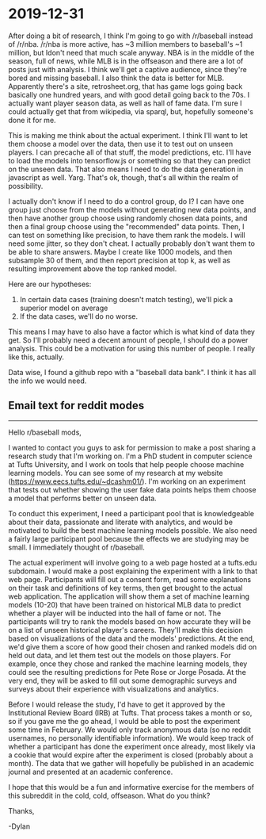 # 2019-12-31

After doing a bit of research, I think I'm going to go with /r/baseball instead of /r/nba.  /r/nba is more active, has ~3 million members to baseball's ~1 million, but Idon't need that much scale anyway. NBA is in the middle of the season, full of news, while MLB is in the offseason and there are a lot of posts just with analysis.  I think we'll get a captive audience, since they're bored and missing baseball.  I also think the data is better for MLB.   Apparently there's a site, retrosheet.org, that has game logs going back basically one hundred years, and with good detail going back to the 70s.  I actually want player season data, as well as hall of fame data.  I'm sure I could actually get that from wikipedia, via sparql, but, hopefully someone's done it for me.

This is making me think about the actual experiment.  I think I'll want to let them choose a model over the data, then use it to test out on unseen players.  I can precache all of that stuff, the model predictions, etc.  I'll have to load the models into tensorflow.js or something so that they can predict on the unseen data.  That also means I need to do the data generation in javascript as well.  Yarg.  That's ok, though, that's all within the realm of possibility.

I actually don't know if I need to do a control group, do I?  I can have one group just choose from the models without generating new data points, and then have another group choose using randomly chosen data points, and then a final group choose using the "recommended" data points.  Then, I can test on something like precision, to have them rank the models.  I will need some jitter, so they don't cheat.  I actually probably don't want them to be able to share answers.  Maybe I create like 1000 models, and then subsample 30 of them, and then report precision at top k, as well as resulting improvement above the top ranked model.

Here are our hypotheses:

1. In certain data cases (training doesn't match testing), we'll pick a superior model on average
2. If the data cases, we'll do no worse.

This means I may have to also have a factor which is what kind of data they get.  So I'll probably need a decent amount of people, I should do a power analysis.  This could be a motivation for using this number of people.  I really like this, actually.

Data wise, I found a github repo with a "baseball data bank".  I think it has all the info we would need.


## Email text for reddit modes

-----

Hello r/baseball mods,

I wanted to contact you guys to ask for permission to make a post sharing a research study that I'm working on.  I'm a PhD student in computer science at Tufts University, and I work on tools that help people choose machine learning models.  You can see some of my research at my website (https://www.eecs.tufts.edu/~dcashm01/).  I'm working on an experiment that tests out whether showing the user fake data points helps them choose a model that performs better on unseen data.

To conduct this experiment, I need a participant pool that is knowledgeable about their data, passionate and literate with analytics, and would be motivated to build the best machine learning models possible.  We also need a fairly large participant pool because the effects we are studying may be small.  I immediately thought of r/baseball.

The actual experiment will involve going to a web page hosted at a tufts.edu subdomain.  I would make a post explaining the experiment with a link to that web page.  Participants will fill out a consent form, read some explanations on their task and definitions of key terms, then get brought to the actual web application.  The application will show them a set of machine learning models (10-20) that have been trained on historical MLB data to predict whether a player will be inducted into the hall of fame or not.  The participants will try to rank the models based on how accurate they will be on a list of unseen historical player's careers.  They'll make this decision based on visualizations of the data and the models' predictions.  At the end, we'd give them a score of how good their chosen and ranked models did on held out data, and let them test out the models on those players.  For example, once they chose and ranked the machine learning models, they could see the resulting predictions for Pete Rose or Jorge Posada.  At the very end, they will be asked to fill out some demographic surveys and surveys about their experience with visualizations and analytics.

Before I would release the study, I'd have to get it approved by the Institutional Review Board (IRB) at Tufts.  That process takes a month or so, so if you gave me the go ahead, I would be able to post the experiment some time in February.  We would only track anonymous data (so no reddit usernames, no personally identifiable information).  We would keep track of whether a participant has done the experiment once already, most likely via a cookie that would expire after the experiment is closed (probably about a month).  The data that we gather will hopefully be published in an academic journal and presented at an academic conference.

I hope that this would be a fun and informative exercise for the members of this subreddit in the cold, cold, offseason.  What do you think?

Thanks,

-Dylan